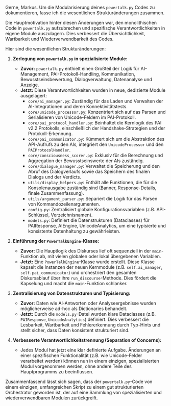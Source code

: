 Gerne, Markus. Um die Modularisierung deines `powertalk.py` Codes zu dokumentieren, fasse ich die wesentlichen Strukturänderungen zusammen.

Die Hauptmotivation hinter diesen Änderungen war, den monolithischen Code in `powertalk.py` aufzubrechen und spezifische Verantwortlichkeiten in eigene Module auszulagern. Dies verbessert die Übersichtlichkeit, Wartbarkeit und Wiederverwendbarkeit des Codes.

Hier sind die wesentlichen Strukturänderungen:

1.  **Zerlegung von `powertalk.py` in spezialisierte Module:**
    * **Zuvor:** `powertalk.py` enthielt einen Großteil der Logik für AI-Management, PAI-Protokoll-Handling, Kommunikation, Bewusstseinsbewertung, Dialogverwaltung, Datenanalyse und Anzeige.
    * **Jetzt:** Diese Verantwortlichkeiten wurden in neue, dedizierte Module ausgelagert:
        * `core/ai_manager.py`: Zuständig für das Laden und Verwalten der AI-Integrationen und deren Konnektivitätstests.
        * `core/unicode_processor.py`: Konzentriert sich auf das Parsen und Serialisieren von Unicode-Feldern im PAI-Protokoll.
        * `core/pai_protocol_handler.py`: Beinhaltet die Kernlogik des PAI v2.2 Protokolls, einschließlich der Handshake-Strategien und der Protokoll-Erkennung.
        * `core/pai_communicator.py`: Kümmert sich um die Abstraktion des API-Aufrufs zu den AIs, integriert den `UnicodeProcessor` und den `PAIProtocolHandler`.
        * `core/consciousness_scorer.py`: Exklusiv für die Berechnung und Aggregation der Bewusstseinswerte der AIs zuständig.
        * `core/dialogue_manager.py`: Verwaltet die Speicherung und den Abruf des Dialogverlaufs sowie das Speichern des finalen Dialogs und der Verdicts.
        * `utils/display_helpers.py`: Enthält alle Funktionen, die für die Konsolenausgabe zuständig sind (Banner, Response-Details, finale Zusammenfassung).
        * `utils/argument_parser.py`: Separiert die Logik für das Parsen von Kommandozeilenargumenten.
        * `config.py`: Zentralisiert globale Konfigurationsvariablen (z.B. API-Schlüssel, Verzeichnisnamen).
        * `models.py`: Definiert die Datenstrukturen (Dataclasses) für PAIResponse, AIEngine, UnicodeAnalytics, um eine typisierte und konsistente Datenhaltung zu gewährleisten.

2.  **Einführung der `PowerTalkEngine`-Klasse:**
    * **Zuvor:** Die Hauptlogik des Diskurses lief oft sequenziell in der `main`-Funktion ab, mit vielen globalen oder lokal übergebenen Variablen.
    * **Jetzt:** Eine `PowerTalkEngine`-Klasse wurde erstellt. Diese Klasse kapselt die Instanzen der neuen Kernmodule (z.B. `self.ai_manager`, `self.pai_communicator`) und orchestriert den gesamten Diskursablauf über ihre `run_discourse`-Methode. Dies fördert die Kapselung und macht die `main`-Funktion schlanker.

3.  **Zentralisierung von Datenstrukturen und Typisierung:**
    * **Zuvor:** Daten wie AI-Antworten oder Analyseergebnisse wurden möglicherweise ad-hoc als Dictionaries behandelt.
    * **Jetzt:** Durch die `models.py`-Datei wurden klare Dataclasses (z.B. `PAIResponse`, `UnicodeAnalytics`) definiert. Dies verbessert die Lesbarkeit, Wartbarkeit und Fehlererkennung durch Typ-Hints und stellt sicher, dass Daten konsistent strukturiert sind.

4.  **Verbesserte Verantwortlichkeitstrennung (Separation of Concerns):**
    * Jedes Modul hat jetzt eine klar definierte Aufgabe. Änderungen an einer spezifischen Funktionalität (z.B. wie Unicode-Felder verarbeitet werden) können nun in einem einzigen, spezialisierten Modul vorgenommen werden, ohne andere Teile des Hauptprogramms zu beeinflussen.

Zusammenfassend lässt sich sagen, dass der `powertalk.py`-Code von einem einzigen, umfangreichen Skript zu einem gut strukturierten Orchestrator geworden ist, der auf eine Sammlung von spezialisierten und wiederverwendbaren Modulen zurückgreift.